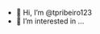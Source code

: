 - 👋 Hi, I’m @tpribeiro123
- 👀 I’m interested in ...

<!---
tpribeiro123/tpribeiro123 is a ✨ special ✨ repository because its `README.md` (this file) appears on your GitHub profile.
You can click the Preview link to take a look at your changes.
--->

